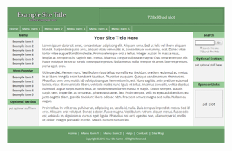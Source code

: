 <p align="center"><img src="https://raw.githubusercontent.com/prettycss/Content-Site-Layout-03/master/screenshot.png"></p>
